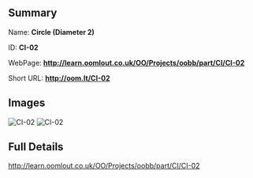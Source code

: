 

## Summary
 
Name: __Circle (Diameter 2)__

ID: __CI-02__

WebPage: __http://learn.oomlout.co.uk/OO/Projects/oobb/part/CI/CI-02__

Short URL: __http://oom.lt/CI-02__


## Images
![CI-02](http://oomlout.com/oobb-gen/parts/CI/CI-02/CI-02_01_420.jpg)
![CI-02](http://oomlout.com/oobb-gen/parts/CI/CI-02/CI-02_420.png)




## Full Details

 http://learn.oomlout.co.uk/OO/Projects/oobb/part/CI/CI-02

